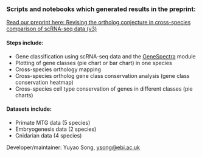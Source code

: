 ### Scripts and notebooks which generated results in the preprint:

[Read our preprint here: Revising the ortholog conjecture in cross-species comparison of scRNA-seq data (v3)](https://www.biorxiv.org/content/10.1101/2024.06.21.600109v3)


#### Steps include:
 - Gene classification using scRNA-seq data and the [GeneSpectra](https://github.com/Papatheodorou-Group/GeneSpectra) module
 - Plotting of gene classes (pie chart or bar chart) in one species
 - Cross-species orthology mapping
 - Cross-species ortholog gene class conservation analysis (gene class conservation heatmap)
 - Cross-species cell type conservation of genes in different classes (pie charts)

#### Datasets include:

 - Primate MTG data (5 species)
 - Embryogenesis data (2 species)
 - Cnidarian data (4 species)

Developer/maintainer: Yuyao Song, <ysong@ebi.ac.uk>

